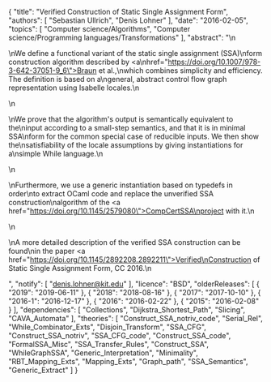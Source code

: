 {
    "title": "Verified Construction of Static Single Assignment Form",
    "authors": [
        "Sebastian Ullrich",
        "Denis Lohner"
    ],
    "date": "2016-02-05",
    "topics": [
        "Computer science/Algorithms",
        "Computer science/Programming languages/Transformations"
    ],
    "abstract": "\n<p>\nWe define a functional variant of the static single assignment (SSA)\nform construction algorithm described by <a\nhref=\"https://doi.org/10.1007/978-3-642-37051-9_6\">Braun et al.</a>,\nwhich combines simplicity and efficiency. The definition is based on a\ngeneral, abstract control flow graph representation using Isabelle locales.\n</p>\n<p>\nWe prove that the algorithm's output is semantically equivalent to the\ninput according to a small-step semantics, and that it is in minimal SSA\nform for the common special case of reducible inputs. We then show the\nsatisfiability of the locale assumptions by giving instantiations for a\nsimple While language.\n</p>\n<p>\nFurthermore, we use a generic instantiation based on typedefs in order\nto extract OCaml code and replace the unverified SSA construction\nalgorithm of the <a href=\"https://doi.org/10.1145/2579080\">CompCertSSA\nproject</a> with it.\n</p>\n<p>\nA more detailed description of the verified SSA construction can be found\nin the paper <a href=\"https://doi.org/10.1145/2892208.2892211\">Verified\nConstruction of Static Single Assignment Form</a>, CC 2016.\n</p>",
    "notify": [
        "denis.lohner@kit.edu"
    ],
    "licence": "BSD",
    "olderReleases": [
        {
            "2019": "2019-06-11"
        },
        {
            "2018": "2018-08-16"
        },
        {
            "2017": "2017-10-10"
        },
        {
            "2016-1": "2016-12-17"
        },
        {
            "2016": "2016-02-22"
        },
        {
            "2015": "2016-02-08"
        }
    ],
    "dependencies": [
        "Collections",
        "Dijkstra_Shortest_Path",
        "Slicing",
        "CAVA_Automata"
    ],
    "theories": [
        "Construct_SSA_notriv_code",
        "Serial_Rel",
        "While_Combinator_Exts",
        "Disjoin_Transform",
        "SSA_CFG",
        "Construct_SSA_notriv",
        "SSA_CFG_code",
        "Construct_SSA_code",
        "FormalSSA_Misc",
        "SSA_Transfer_Rules",
        "Construct_SSA",
        "WhileGraphSSA",
        "Generic_Interpretation",
        "Minimality",
        "RBT_Mapping_Exts",
        "Mapping_Exts",
        "Graph_path",
        "SSA_Semantics",
        "Generic_Extract"
    ]
}